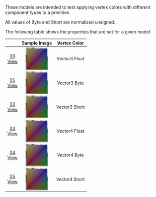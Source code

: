 These models are intended to test applying vertex colors with different component types to a primitive.  

All values of Byte and Short are normalized unsigned.  

The following table shows the properties that are set for a given model.  

|   | Sample Image | Vertex Color |
| :---: | :---: | :---: |
| [00](Primitive_VertexColor_00.gltf)<br>[View](https://bghgary.github.io/glTF-Asset-Generator/Preview/BabylonJS/?fileName=Primitive_VertexColor_00.gltf) | [<img src="Figures/Thumbnails/Primitive_VertexColor_00.png" align="middle">](SampleImages/Primitive_VertexColor_00.png) | Vector3 Float |
| [01](Primitive_VertexColor_01.gltf)<br>[View](https://bghgary.github.io/glTF-Asset-Generator/Preview/BabylonJS/?fileName=Primitive_VertexColor_01.gltf) | [<img src="Figures/Thumbnails/Primitive_VertexColor_01.png" align="middle">](SampleImages/Primitive_VertexColor_01.png) | Vector3 Byte |
| [02](Primitive_VertexColor_02.gltf)<br>[View](https://bghgary.github.io/glTF-Asset-Generator/Preview/BabylonJS/?fileName=Primitive_VertexColor_02.gltf) | [<img src="Figures/Thumbnails/Primitive_VertexColor_02.png" align="middle">](SampleImages/Primitive_VertexColor_02.png) | Vector3 Short |
| [03](Primitive_VertexColor_03.gltf)<br>[View](https://bghgary.github.io/glTF-Asset-Generator/Preview/BabylonJS/?fileName=Primitive_VertexColor_03.gltf) | [<img src="Figures/Thumbnails/Primitive_VertexColor_03.png" align="middle">](SampleImages/Primitive_VertexColor_03.png) | Vector4 Float |
| [04](Primitive_VertexColor_04.gltf)<br>[View](https://bghgary.github.io/glTF-Asset-Generator/Preview/BabylonJS/?fileName=Primitive_VertexColor_04.gltf) | [<img src="Figures/Thumbnails/Primitive_VertexColor_04.png" align="middle">](SampleImages/Primitive_VertexColor_04.png) | Vector4 Byte |
| [05](Primitive_VertexColor_05.gltf)<br>[View](https://bghgary.github.io/glTF-Asset-Generator/Preview/BabylonJS/?fileName=Primitive_VertexColor_05.gltf) | [<img src="Figures/Thumbnails/Primitive_VertexColor_05.png" align="middle">](SampleImages/Primitive_VertexColor_05.png) | Vector4 Short |
 
